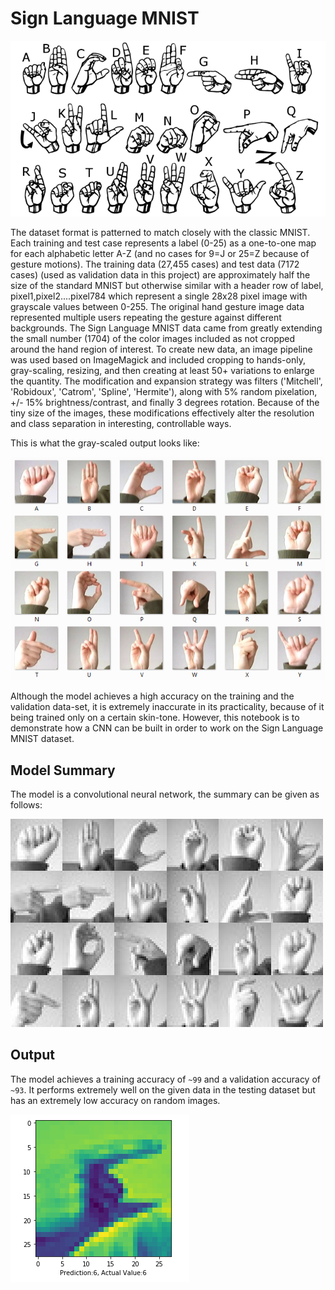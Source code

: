 # Sign Language MNIST

![Sign_Language_MNIST](american_sign_language.PNG)

The dataset format is patterned to match closely with the classic MNIST. Each training and test case represents a label (0-25) as a one-to-one map for each alphabetic letter A-Z (and no cases for 9=J or 25=Z because of gesture motions). The training data (27,455 cases) and test data (7172 cases) (used as validation data in this project) are approximately half the size of the standard MNIST but otherwise similar with a header row of label, pixel1,pixel2....pixel784 which represent a single 28x28 pixel image with grayscale values between 0-255. The original hand gesture image data represented multiple users repeating the gesture against different backgrounds. The Sign Language MNIST data came from greatly extending the small number (1704) of the color images included as not cropped around the hand region of interest. To create new data, an image pipeline was used based on ImageMagick and included cropping to hands-only, gray-scaling, resizing, and then creating at least 50+ variations to enlarge the quantity. The modification and expansion strategy was filters ('Mitchell', 'Robidoux', 'Catrom', 'Spline', 'Hermite'), along with 5% random pixelation, +/- 15% brightness/contrast, and finally 3 degrees rotation. Because of the tiny size of the images, these modifications effectively alter the resolution and class separation in interesting, controllable ways.

This is what the gray-scaled output looks like:

![Grayscale_Output](amer_sign2.png)

Although the model achieves a high accuracy on the training and the validation data-set, it is extremely inaccurate in its practicality, because of it being trained only on a certain skin-tone. However, this notebook is to demonstrate how a CNN can be built in order to work on the Sign Language MNIST dataset.

## Model Summary

The model is a convolutional neural network, the summary can be given as follows:

![Model_Summary](amer_sign3.png)

## Output

The model achieves a training accuracy of ```~99``` and a validation accuracy of ```~93```. It performs extremely well on the given data in the testing dataset but has an extremely low accuracy on random images.

![Model_Output](prediction_output.png)

